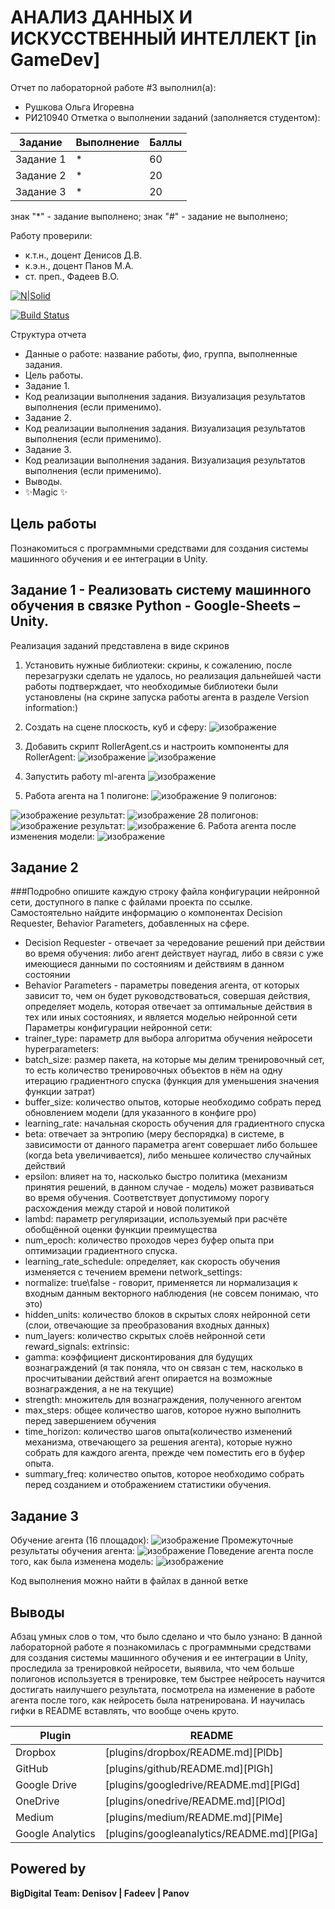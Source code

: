 # АНАЛИЗ ДАННЫХ И ИСКУССТВЕННЫЙ ИНТЕЛЛЕКТ [in GameDev]
Отчет по лабораторной работе #3 выполнил(а):
- Рушкова Ольга Игоревна
- РИ210940
Отметка о выполнении заданий (заполняется студентом):

| Задание | Выполнение | Баллы |
| ------ | ------ | ------ |
| Задание 1 | * | 60 |
| Задание 2 | * | 20 |
| Задание 3 | * | 20 |

знак "*" - задание выполнено; знак "#" - задание не выполнено;

Работу проверили:
- к.т.н., доцент Денисов Д.В.
- к.э.н., доцент Панов М.А.
- ст. преп., Фадеев В.О.

[![N|Solid](https://cldup.com/dTxpPi9lDf.thumb.png)](https://nodesource.com/products/nsolid)

[![Build Status](https://travis-ci.org/joemccann/dillinger.svg?branch=master)](https://travis-ci.org/joemccann/dillinger)

Структура отчета

- Данные о работе: название работы, фио, группа, выполненные задания.
- Цель работы.
- Задание 1.
- Код реализации выполнения задания. Визуализация результатов выполнения (если применимо).
- Задание 2.
- Код реализации выполнения задания. Визуализация результатов выполнения (если применимо).
- Задание 3.
- Код реализации выполнения задания. Визуализация результатов выполнения (если применимо).
- Выводы.
- ✨Magic ✨

## Цель работы
Познакомиться с программными средствами для создания системы машинного обучения и ее интеграции в Unity.

## Задание 1 - Реализовать систему машинного обучения в связке Python - Google-Sheets – Unity.

Реализация заданий представлена в виде скринов
1. Установить нужные библиотеки: скрины, к сожалению, после перезагрузки сделать не удалось, но реализация дальнейшей части работы подтверждает, что необходимые библиотеки были установлены (на скрине запуска работы агента в разделе  Version information:)

2. Создать на сцене плоскость, куб и сферу:
![изображение](https://user-images.githubusercontent.com/98802409/198323924-83a1c293-b916-40d3-acd4-0cbce74c96e4.png)
3. Добавить скрипт RollerAgent.cs и настроить компоненты для RollerAgent:
![изображение](https://user-images.githubusercontent.com/98802409/198324194-0e7426eb-57b9-47ff-9303-eafb0b554aff.png)
![изображение](https://user-images.githubusercontent.com/98802409/198324284-85fa6b84-d376-47fb-8ead-22d9e17fe687.png)

4. Запустить работу ml-агента
![изображение](https://user-images.githubusercontent.com/98802409/200939505-afdc5bec-c253-420d-9e6e-1da9f0126057.png)
5. Работа агента на 1 полигоне:
![изображение](https://github.com/SomEnaMeforme/DA-in-GameDev-lab1/blob/task_3/%D0%B4%D0%BB%D1%8F%20%D0%BB%D0%B0%D0%B1%D1%8B%20-1.gif)
9 полигонов:

![изображение](https://github.com/SomEnaMeforme/DA-in-GameDev-lab1/blob/task_3/%D0%B4%D0%BB%D1%8F%20%D0%BB%D0%B0%D0%B1%D1%8B%20-9.gif)
результат:
![изображение](https://user-images.githubusercontent.com/98802409/200949926-f23cad0a-cdb7-4590-85cd-010d4ae445ca.png)
28 полигонов:
![изображение](https://github.com/SomEnaMeforme/DA-in-GameDev-lab1/blob/task_3/%D0%B4%D0%BB%D1%8F%20%D0%BB%D0%B0%D0%B1%D1%8B%20-%2028.gif)
результат:
![изображение](https://user-images.githubusercontent.com/98802409/200953043-2dddfe57-19fa-4c0f-9a81-f85d13db73ed.png)
6. Работа агента после изменения модели: 
![изображение](https://github.com/SomEnaMeforme/DA-in-GameDev-lab1/blob/task_3/%D0%B4%D0%BB%D1%8F%20%D0%BB%D0%B0%D0%B1%D1%8B%20-1.2.gif)




## Задание 2
###Подробно опишите каждую строку файла конфигурации нейронной сети, доступного в папке с файлами проекта по ссылке. Самостоятельно найдите информацию о компонентах Decision Requester, Behavior Parameters, добавленных на сфере.

+ Decision Requester - отвечает за чередование решений при действии во время обучения: либо агент действует наугад, либо в связи с уже имеющиеся данными по состояниям и действиям в данном состоянии
+ Behavior Parameters - параметры поведения агента, от которых зависит то, чем он будет руководствоваться, совершая действия, определяет модель, которая отвечает за оптимальные действия в тех или иных состояниях, и является моделью нейронной сети
Параметры конфигурации нейронной сети: 
+ trainer_type: параметр для выбора алгоритма обучения нейросети 
hyperparameters:
+ batch_size: размер пакета, на которые мы делим тренировочный сет, то есть количество тренировочных объектов в нём на одну итерацию градиентного спуска (функция для уменьшения значения функции затрат)
+ buffer_size: количество опытов, которые необходимо собрать перед обновлением модели (для указанного в конфиге ppo)
+ learning_rate: начальная скорость обучения для градиентного спуска 
+ beta: отвечает за энтропию (меру беспорядка) в системе, в зависимости от данного параметра агент совершает либо большее (когда beta увеличивается), либо меньшее количество случайных действий
+ epsilon: влияет на то, насколько быстро политика (механизм принятия решений, в данном случае - модель) может развиваться во время обучения. Соответствует допустимому порогу расхождения между старой и новой политикой
+ lambd: параметр регуляризации, используемый при расчёте обобщённой оценки функции преимущества 
+ num_epoch: количество проходов через буфер опыта при оптимизации градиентного спуска.
+ learning_rate_schedule: определяет, как скорость обучения изменяется с течением времени
network_settings:
+ normalize: true\false - говорит, применяется ли нормализация к входным данным векторного наблюдения (не совсем понимаю, что это)
+ hidden_units: количество блоков в скрытых слоях нейронной сети (слои, отвечающие за преобразования входных данных) 
+ num_layers: количество скрытых слоёв нейронной сети 
reward_signals:
extrinsic:
+ gamma: коэффициент дисконтирования для будущих вознаграждений (я так поняла, что он связан с тем, насколько в просчитывании действий агент опирается на возможные вознаграждения, а не на текущие)
+ strength: множитель для вознаграждения, полученного агентом
+ max_steps: общее количество шагов, которое нужно выполнить перед завершением обучения
+ time_horizon: количество шагов опыта(количество изменений механизма, отвечающего за решения агента), которые нужно собрать для каждого агента, прежде чем поместить его в буфер опыта.
+ summary_freq: количество опытов, которое необходимо собрать перед созданием и отображением статистики обучения.

 

## Задание 3
Обучение агента (16 площадок): 
![изображение](https://github.com/SomEnaMeforme/DA-in-GameDev-lab1/blob/task_3/%D0%B4%D0%BB%D1%8F%20%D0%BB%D0%B0%D0%B1%D1%8B%20-3.1.gif)
Промежуточные результаты обучения агента: 
![изображение](https://user-images.githubusercontent.com/98802409/204083759-70f1dfc1-1662-4658-a1cc-476ed740caa5.png)
Поведение агента после того, как была изменена модель: 
![изображение](https://github.com/SomEnaMeforme/DA-in-GameDev-lab1/blob/task_3/%D0%B4%D0%BB%D1%8F%20%D0%BB%D0%B0%D0%B1%D1%8B%20-3.2.gif)

Код выполнения можно найти в файлах в данной ветке


## Выводы

Абзац умных слов о том, что было сделано и что было узнано:
В данной лабораторной работе я познакомилась с программными средствами для создания системы машинного обучения и ее интеграции в Unity, проследила за тренировкой нейросети, выявила, что чем больше полигонов используется в тренировке, тем быстрее нейросеть научится достигать наилучшего результата, посмотрела на изменение в работе агента после того, как нейросеть была натренирована. И научилась гифки в README вставлять, что вообще очень круто.


| Plugin | README |
| ------ | ------ |
| Dropbox | [plugins/dropbox/README.md][PlDb] |
| GitHub | [plugins/github/README.md][PlGh] |
| Google Drive | [plugins/googledrive/README.md][PlGd] |
| OneDrive | [plugins/onedrive/README.md][PlOd] |
| Medium | [plugins/medium/README.md][PlMe] |
| Google Analytics | [plugins/googleanalytics/README.md][PlGa] |

## Powered by

**BigDigital Team: Denisov | Fadeev | Panov**
